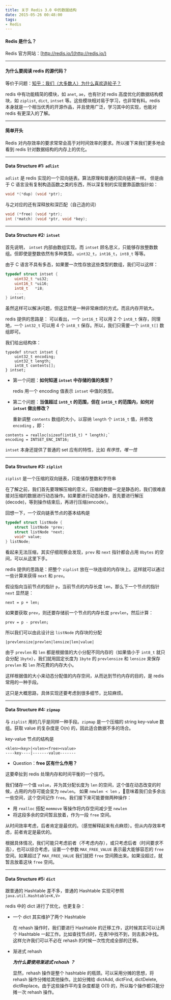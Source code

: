 ```yaml
---
title: 关于 Redis 3.0 中的数据结构
date: 2015-05-26 00:48:00
tags:
- Redis
---
```



#### Redis 是什么？
Redis 官方网站：[http://redis.io/](http://redis.io/)

-----
#### 为什么要阅读 redis 的源代码？
等价于问题：[知乎：我们（大多数人）为什么喜欢造轮子？](http://www.zhihu.com/question/29852167)

redis 中有功能精简的模块，如 `anet`, `ae`，也有针对 redis 高度优化的数据结构模块，如 `ziplist`, `dict`, `intset` 等。这些模块相对易于学习，也非常有料。redis 本身就是一个相当优秀的开源作品，并且使用广泛，学习其中的实现，也能对 redis 有更深入的了解。

-----
#### 简单开头

Redis 对内存效率的要求常常会高于对时间效率的要求。所以接下来我们更多地会看到 redis 针对数据结构的内存上的优化。

-----
#### Data Structure #1: `adlist`

`adlist` 是 redis 实现的一个双向链表。算法原理和普通的双向链表一样。
但是由于 C 语言没有复制构造函数之类的东西，所以深复制的实现要靠函数指针如：
```c
void *(*dup) (void *ptr);
```
与之对应的还有深释放和深匹配（自己造的词）
```c
void (*free) (void *ptr);
int (*match) (void *ptr, void *key);
```

-----
#### Data Structure #2: `intset`

首先说明， `intset` 内部由数组实现。而 `intset` 顾名思义，只能够存放整数数组。但即使是整数依然有多种类型。`uint32_t`，`int16_t`，`int8_t` 等等。

由于 C 语言不具有多态，如果要一次性存放这些类型的数组，我们可以这样：
```c
typedef struct intset {
    uint32_t *ui32;
    uint16_t *ui16;
    int8_t   *i8;
    ....
} intset;
```

虽然这样可以解决问题，但这显然是一种非常麻烦的方式。而且内存开销大。

redis 提供的思路是：
可以看出，一个 `int16_t` 可以用 2 个 `int8_t` 保存，同理地，一个 `int32_t` 可以用 4 个 `int8_t` 保存。所以，我们只需要一个 `int8_t[]` 数组即可。

我们给出结构体：
```
typedef struct intset {
    uint32_t encoding;
    uint32_t length;
    int8_t contents[];
} intset;
```

* 第一个问题：**如何知道 `intset` 中存储的值的类型？**

  redis 用一个 encoding 值表示 `intset` 中值的类型。

* 第二个问题：**当值超过 `int8_t` 的范围，但在 `int16_t` 的范围内，如何对 `intset` 做出修改？**

  重新调整 `contents` 数组的大小，以容纳 `length` 个 `int16_t` 值，并修改 `encoding` ，即：
```
contents = realloc(sizeof(int16_t) * length);`
encoding = INTSET_ENC_INT16;
```

`intset` 本身还提供了普通的 set 应有的特性，比如 *有序性*，*唯一性*

-----
#### Data Structure #3: `ziplist`

`ziplist` 是一个压缩的双向链表，只能储存整数和字符串

在了解之前，我们首先要理解压缩的意义。压缩的数据一定是静态的，我们很难直接对压缩的数据进行动态操作。如果要进行动态操作，首先要进行解压(decode)，等到操作结束后，再进行压缩(encode）。

回想一下，一个双向链表节点的基本结构是
```c
typedef struct listNode {
	struct listNode *prev;
	struct listNode *next;
	void* value;
} listNode;
```
看起来无法压缩，其实仔细观察会发现，`prev` 和 `next` 指针都会占用 `8bytes` 的空间，可以从这里下手。

redis 提供的思路是：把整个 `ziplist` 放在一块连续的内存块上。这样就可以通过一些计算来获得 `next` 和 `prev`。

假设指向当前节点的指针 `p`，当前节点的内存长度 `len`，那么下一个节点的指针 `next` 显然是：
```
next = p + len;
```
如果要获取 `prev`，则还要存储前一个节点的内存长度 `prevlen`，然后计算：
```
prev = p - prevlen;
```
所以我们可以由此设计出 `listNode` 内存块的分配
```
|prevlensize|prevlen|lensize|len|value|
```
由于 `prevlen` 和 `len` 都是根据值的大小分配不同内存的（如果值小于 `int8_t` 就只会分配 `1byte`），我们就用固定长度为 `1byte` 的 `prevlensize` 和 `lensize` 来保存 `prevlen` 和 `len` 所花费的内存大小。

这样根据值的大小来动态分配值的内存空间，从而达到节约内存的目的，是 redis 常用的一种手段。

这只是大概思路，具体实现还要考虑到很多细节，比较麻烦。

-----
#### Data Structure #4: `zipmap`

与 `ziplist` 用的几乎是同样一种手段。`zipmap` 是一个压缩的 string key-value 数组。获取 value 的复杂度是 O(n) 的，因此适合数据不多的场合。

key-value 节点的结构是
```
<klen><key>|<vlen><free><value>
----key----|-------value-------
```

* Question：**free 区有什么作用？**

这要牵扯到 redis 处理内存和时间平衡的一个技巧。

我们储存一个值 `value`，并为其分配长度为 `len` 的空间，这个值在动态改变的时候，占用的内存可能会变为 `newlen`。 如果 `newlen < len` ，意味着我们会多余出一些空间，这个空间记作 `free`。我们接下来可能要做两种操作：

+ 用 `realloc` 搭配 `memmove` 等操作将内存空间减少至 `newlen`
+ 将这段多余的空间暂且放着，作为一段 `free` 空间。

从时间效率考虑，后者肯定是最优的。（感觉解释起来有点麻烦）。但从内存效率考虑，前者肯定是最优的。

根据具体情况，我们可能只考虑前者（不考虑内存），或只考虑后者（时间要求不高），也可以综合考虑，设置一个参数 `MAX_FREE_VALUE` 表示最大能够容忍的 `free` 空间。如果超过了 `MAX_FREE_VALUE` 我们就把 `free` 空间腾出来。如果没超过，就暂且放着这块 `free` 空间。

-----
#### Data Structure #5: `dict`

跟普通的 Hashtable 差不多，普通的 Hashtable 实现可参照 `java.util.Hashtable<K,V>`

redis 中的 dict 进行了优化，也更复杂：

+ 一个 dict 其实维护了两个 Hashtable

  在 rehash 操作时，我们要进行 Hashtable 的迁移工作，这时候其实可以让两个 Hashtable 一起工作。比如查找节点时，在表1中找不到，则去表2中找。这样允许我们可以不必在 rehash 的时候一次性完成全部的迁移。

+ 渐进式 rehash

  ***为什么要使用渐进式 rehash ？***

  显然，rehash 操作是整个 hashtable 的瓶颈。可以采用分摊的思想，将 rehash 操作分摊给其他操作。比如分摊给 dictAdd, dictFind, dictDelete, dictReplace。由于这些操作平均复杂度都是 O(1) 的，所以每个操作都只能分摊一次 rehash 操作。
